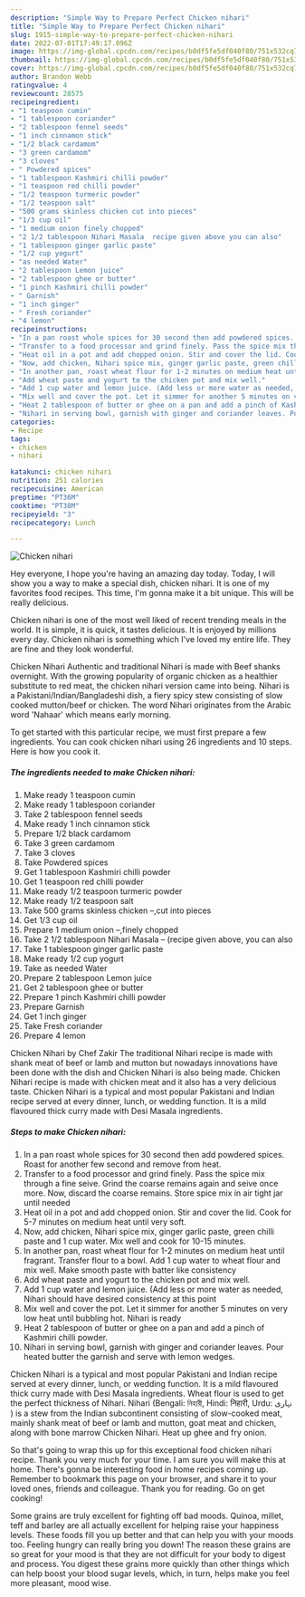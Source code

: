 ```yaml
---
description: "Simple Way to Prepare Perfect Chicken nihari"
title: "Simple Way to Prepare Perfect Chicken nihari"
slug: 1915-simple-way-to-prepare-perfect-chicken-nihari
date: 2022-07-01T17:49:17.096Z
image: https://img-global.cpcdn.com/recipes/b0df5fe5df040f80/751x532cq70/chicken-nihari-recipe-main-photo.jpg
thumbnail: https://img-global.cpcdn.com/recipes/b0df5fe5df040f80/751x532cq70/chicken-nihari-recipe-main-photo.jpg
cover: https://img-global.cpcdn.com/recipes/b0df5fe5df040f80/751x532cq70/chicken-nihari-recipe-main-photo.jpg
author: Brandon Webb
ratingvalue: 4
reviewcount: 28575
recipeingredient:
- "1 teaspoon cumin"
- "1 tablespoon coriander"
- "2 tablespoon fennel seeds"
- "1 inch cinnamon stick"
- "1/2 black cardamom"
- "3 green cardamom"
- "3 cloves"
- " Powdered spices"
- "1 tablespoon Kashmiri chilli powder"
- "1 teaspoon red chilli powder"
- "1/2 teaspoon turmeric powder"
- "1/2 teaspoon salt"
- "500 grams skinless chicken cut into pieces"
- "1/3 cup oil"
- "1 medium onion finely chopped"
- "2 1/2 tablespoon Nihari Masala  recipe given above you can also"
- "1 tablespoon ginger garlic paste"
- "1/2 cup yogurt"
- "as needed Water"
- "2 tablespoon Lemon juice"
- "2 tablespoon ghee or butter"
- "1 pinch Kashmiri chilli powder"
- " Garnish"
- "1 inch ginger"
- " Fresh coriander"
- "4 lemon"
recipeinstructions:
- "In a pan roast whole spices for 30 second then add powdered spices. Roast for another few second and remove from heat."
- "Transfer to a food processor and grind finely. Pass the spice mix through a fine seive. Grind the coarse remains again and seive once more. Now, discard the coarse remains. Store spice mix in air tight jar until needed"
- "Heat oil in a pot and add chopped onion. Stir and cover the lid. Cook for 5-7 minutes on medium heat until very soft."
- "Now, add chicken, Nihari spice mix, ginger garlic paste, green chilli paste and 1 cup water. Mix well and cook for 10-15 minutes."
- "In another pan, roast wheat flour for 1-2 minutes on medium heat until fragrant. Transfer flour to a bowl. Add 1 cup water to wheat flour and mix well. Make smooth paste with batter like consistency"
- "Add wheat paste and yogurt to the chicken pot and mix well."
- "Add 1 cup water and lemon juice. (Add less or more water as needed, Nihari should have desired consistency at this point"
- "Mix well and cover the pot. Let it simmer for another 5 minutes on very low heat until bubbling hot. Nihari is ready"
- "Heat 2 tablespoon of butter or ghee on a pan and add a pinch of Kashmiri chilli powder."
- "Nihari in serving bowl, garnish with ginger and coriander leaves. Pour heated butter the garnish and serve with lemon wedges."
categories:
- Recipe
tags:
- chicken
- nihari

katakunci: chicken nihari 
nutrition: 251 calories
recipecuisine: American
preptime: "PT36M"
cooktime: "PT38M"
recipeyield: "3"
recipecategory: Lunch

---
```



![Chicken nihari](https://img-global.cpcdn.com/recipes/b0df5fe5df040f80/751x532cq70/chicken-nihari-recipe-main-photo.jpg)

Hey everyone, I hope you're having an amazing day today. Today, I will show you a way to make a special dish, chicken nihari. It is one of my favorites food recipes. This time, I'm gonna make it a bit unique. This will be really delicious.

Chicken nihari is one of the most well liked of recent trending meals in the world. It is simple, it is quick, it tastes delicious. It is enjoyed by millions every day. Chicken nihari is something which I've loved my entire life. They are fine and they look wonderful.

Chicken Nihari Authentic and traditional Nihari is made with Beef shanks overnight. With the growing popularity of organic chicken as a healthier substitute to red meat, the chicken nihari version came into being. Nihari is a Pakistani/Indian/Bangladeshi dish, a fiery spicy stew consisting of slow cooked mutton/beef or chicken. The word Nihari originates from the Arabic word &#39;Nahaar&#39; which means early morning.


To get started with this particular recipe, we must first prepare a few ingredients. You can cook chicken nihari using 26 ingredients and 10 steps. Here is how you cook it.

<!--inarticleads1-->

##### The ingredients needed to make Chicken nihari:

1. Make ready 1 teaspoon cumin
1. Make ready 1 tablespoon coriander
1. Take 2 tablespoon fennel seeds
1. Make ready 1 inch cinnamon stick
1. Prepare 1/2 black cardamom
1. Take 3 green cardamom
1. Take 3 cloves
1. Take  Powdered spices
1. Get 1 tablespoon Kashmiri chilli powder
1. Get 1 teaspoon red chilli powder
1. Make ready 1/2 teaspoon turmeric powder
1. Make ready 1/2 teaspoon salt
1. Take 500 grams skinless chicken –,cut into pieces
1. Get 1/3 cup oil
1. Prepare 1 medium onion –,finely chopped
1. Take 2 1/2 tablespoon Nihari Masala – (recipe given above, you can also
1. Take 1 tablespoon ginger garlic paste
1. Make ready 1/2 cup yogurt
1. Take as needed Water
1. Prepare 2 tablespoon Lemon juice
1. Get 2 tablespoon ghee or butter
1. Prepare 1 pinch Kashmiri chilli powder
1. Prepare  Garnish
1. Get 1 inch ginger
1. Take  Fresh coriander
1. Prepare 4 lemon


Chicken Nihari by Chef Zakir The traditional Nihari recipe is made with shank meat of beef or lamb and mutton but nowadays innovations have been done with the dish and Chicken Nihari is also being made. Chicken Nihari recipe is made with chicken meat and it also has a very delicious taste. Chicken Nihari is a typical and most popular Pakistani and Indian recipe served at every dinner, lunch, or wedding function. It is a mild flavoured thick curry made with Desi Masala ingredients. 

<!--inarticleads2-->

##### Steps to make Chicken nihari:

1. In a pan roast whole spices for 30 second then add powdered spices. Roast for another few second and remove from heat.
1. Transfer to a food processor and grind finely. Pass the spice mix through a fine seive. Grind the coarse remains again and seive once more. Now, discard the coarse remains. Store spice mix in air tight jar until needed
1. Heat oil in a pot and add chopped onion. Stir and cover the lid. Cook for 5-7 minutes on medium heat until very soft.
1. Now, add chicken, Nihari spice mix, ginger garlic paste, green chilli paste and 1 cup water. Mix well and cook for 10-15 minutes.
1. In another pan, roast wheat flour for 1-2 minutes on medium heat until fragrant. Transfer flour to a bowl. Add 1 cup water to wheat flour and mix well. Make smooth paste with batter like consistency
1. Add wheat paste and yogurt to the chicken pot and mix well.
1. Add 1 cup water and lemon juice. (Add less or more water as needed, Nihari should have desired consistency at this point
1. Mix well and cover the pot. Let it simmer for another 5 minutes on very low heat until bubbling hot. Nihari is ready
1. Heat 2 tablespoon of butter or ghee on a pan and add a pinch of Kashmiri chilli powder.
1. Nihari in serving bowl, garnish with ginger and coriander leaves. Pour heated butter the garnish and serve with lemon wedges.


Chicken Nihari is a typical and most popular Pakistani and Indian recipe served at every dinner, lunch, or wedding function. It is a mild flavoured thick curry made with Desi Masala ingredients. Wheat flour is used to get the perfect thickness of Nihari. Nihari (Bengali: নিহারী, Hindi: निहारी, Urdu: نہاری ‎) is a stew from the Indian subcontinent consisting of slow-cooked meat, mainly shank meat of beef or lamb and mutton, goat meat and chicken, along with bone marrow Chicken Nihari. Heat up ghee and fry onion. 

So that's going to wrap this up for this exceptional food chicken nihari recipe. Thank you very much for your time. I am sure you will make this at home. There's gonna be interesting food in home recipes coming up. Remember to bookmark this page on your browser, and share it to your loved ones, friends and colleague. Thank you for reading. Go on get cooking!

Some grains are truly excellent for fighting off bad moods. Quinoa, millet, teff and barley are all actually excellent for helping raise your happiness levels. These foods fill you up better and that can help you with your moods too. Feeling hungry can really bring you down! The reason these grains are so great for your mood is that they are not difficult for your body to digest and process. You digest these grains more quickly than other things which can help boost your blood sugar levels, which, in turn, helps make you feel more pleasant, mood wise.
